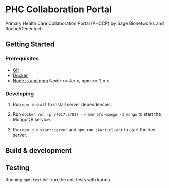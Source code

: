# PHC Collaboration Portal

Primary Health Care Collaboration Portal (PHCCP) by Sage Bionetworks and Roche/Genentech

## Getting Started

### Prerequisites

- [Git](https://git-scm.com/)
- [Docker](https://www.docker.com/)
- [Node.js and npm](nodejs.org) Node >= 4.x.x, npm >= 2.x.x

### Developing

1. Run `npm install` to install server dependencies.

2. Run `docker run -p 27017:27017 --name afs-mongo -d mongo` to start the MongoDB service.

3. Run `npm run start:server` and `npm run start:client` to start the dev server.

## Build & development


## Testing

Running `npm test` will run the unit tests with karma. 
